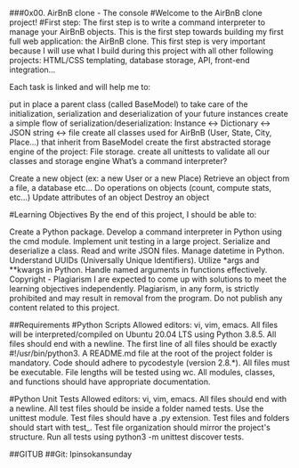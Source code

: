 ###0x00. AirBnB clone - The console
#Welcome to the AirBnB clone project!
#First step:
The first step is to write a command interpreter to manage your AirBnB objects.
This is the first step towards building my first full web application: the AirBnB clone.
This first step is very important because I will use what I build during this project with all other following projects:
HTML/CSS templating,
database storage,
API,
front-end integration…

Each task is linked and will help me to:

put in place a parent class (called BaseModel) to take care of the initialization,
serialization and deserialization of your future instances
create a simple flow of serialization/deserialization: Instance <-> Dictionary <-> JSON string <-> file
create all classes used for AirBnB (User, State, City, Place…) that inherit from BaseModel
create the first abstracted storage engine of the project: File storage.
create all unittests to validate all our classes and storage engine
What’s a command interpreter?


Create a new object (ex: a new User or a new Place)
Retrieve an object from a file, a database etc…
Do operations on objects (count, compute stats, etc…)
Update attributes of an object
Destroy an object

#Learning Objectives
By the end of this project, I should be able to:

Create a Python package.
Develop a command interpreter in Python using the cmd module.
Implement unit testing in a large project.
Serialize and deserialize a class.
Read and write JSON files.
Manage datetime in Python.
Understand UUIDs (Universally Unique Identifiers).
Utilize *args and **kwargs in Python.
Handle named arguments in functions effectively.
Copyright - Plagiarism
I are expected to come up with solutions to meet the learning objectives independently.
Plagiarism, in any form, is strictly prohibited and may result in removal from the program.
Do not publish any content related to this project.

##Requirements
#Python Scripts
Allowed editors: vi, vim, emacs.
All files will be interpreted/compiled on Ubuntu 20.04 LTS using Python 3.8.5.
All files should end with a newline.
The first line of all files should be exactly #!/usr/bin/python3.
A README.md file at the root of the project folder is mandatory.
Code should adhere to pycodestyle (version 2.8.*).
All files must be executable.
File lengths will be tested using wc.
All modules, classes, and functions should have appropriate documentation.

#Python Unit Tests
Allowed editors: vi, vim, emacs.
All files should end with a newline.
All test files should be inside a folder named tests.
Use the unittest module.
Test files should have a .py extension.
Test files and folders should start with test_.
Test file organization should mirror the project's structure.
Run all tests using python3 -m unittest discover tests.

##GITUB
##Git: Ipinsokansunday
